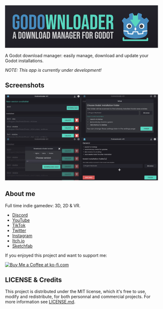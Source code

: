 <p align="center">
  <img src="medias/header.png">
</p>

A Godot download manager: easily manage, download and update your Godot installations.

*NOTE: This app is currently under development!*

## Screenshots

<p align="center">
  <img src="medias/screenshots.jpg">
</p>


## About me

Full time indie gamedev: 3D, 2D & VR. 

- [Discord](https://discord.gg/83nFRPTP6t)
- [YouTube](https://www.youtube.com/c/MrEliptik)
- [TikTok](https://www.tiktok.com/@mreliptik)
- [Twitter](https://twitter.com/mreliptik_) 
- [Instagram](https://www.instagram.com/_mreliptik)
- [Itch.io](https://mreliptik.itch.io/)
- [Sketchfab](https://sketchfab.com/victor.meunierpk)

If you enjoyed this project and want to support me:

<a href='https://ko-fi.com/H2H23ODS7' target='_blank'><img height='36' style='border:0px;height:36px;' src='https://cdn.ko-fi.com/cdn/kofi1.png?v=3' border='0' alt='Buy Me a Coffee at ko-fi.com' /></a>

## LICENSE & Credits

This project is distributed under the MIT license, which it's free to use, modify and redistribute, for both personnal and commercial projects. For more information see [LICENSE.md](https://github.com/MrEliptik/godownloader/blob/master/LICENSE).
